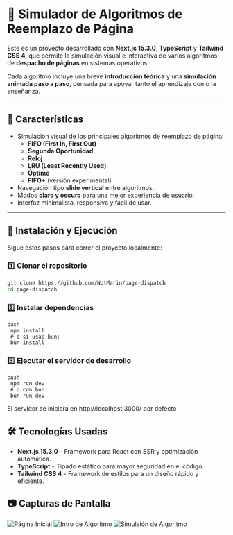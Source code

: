# 🧠 Simulador de Algoritmos de Reemplazo de Página

Este es un proyecto desarrollado con **Next.js 15.3.0**, **TypeScript** y **Tailwind CSS 4**, que permite la simulación visual e interactiva de varios algoritmos de **despacho de páginas** en sistemas operativos.

Cada algoritmo incluye una breve **introducción teórica** y una **simulación animada paso a paso**, pensada para apoyar tanto el aprendizaje como la enseñanza.

---

## 📌 Características

- Simulación visual de los principales algoritmos de reemplazo de página:
  - **FIFO (First In, First Out)**
  - **Segunda Oportunidad**
  - **Reloj**
  - **LRU (Least Recently Used)**
  - **Óptimo**
  - **FIFO+** (versión experimental)
- Navegación tipo **slide vertical** entre algoritmos.
- Modos **claro y oscuro** para una mejor experiencia de usuario.
- Interfaz minimalista, responsiva y fácil de usar.

---

## 🚀 Instalación y Ejecución

Sigue estos pasos para correr el proyecto localmente:

### 1️⃣ Clonar el repositorio

```bash
git clone https://github.com/NotMarin/page-dispatch
cd page-dispatch
```

### 2️⃣ Instalar dependencias

```
bash
 npm install
 # o si usas bun:
 bun install
```

### 3️⃣ Ejecutar el servidor de desarrollo

```
bash
 npm run dev
 # o con bun:
 bun run dev
```

El servidor se iniciará en http://localhost:3000/ por defecto

## 🛠️ Tecnologías Usadas

- **Next.js 15.3.0** - Framework para React con SSR y optimización automática.
- **TypeScript** - Tipado estático para mayor seguridad en el código.
- **Tailwind CSS 4** - Framework de estilos para un diseño rápido y eficiente.

## 📷 Capturas de Pantalla

![Página Inicial](public/images/assets/dashboard.png)
![Intro de Algoritmo](public/images/assets/intro.png)
![Simulaión de Algoritmo](public/images/assets/simulation.png)
